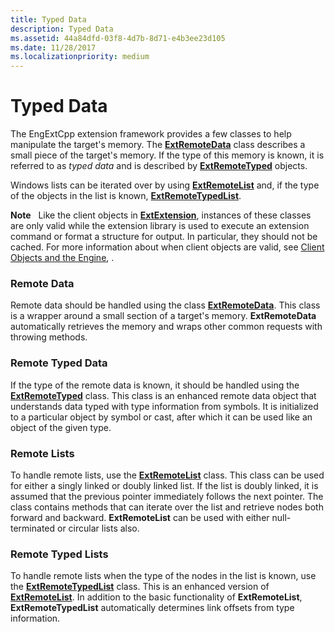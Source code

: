 ```yaml
---
title: Typed Data
description: Typed Data
ms.assetid: 44a84dfd-03f8-4d7b-8d71-e4b3ee23d105
ms.date: 11/28/2017
ms.localizationpriority: medium
---
```


# Typed Data


The EngExtCpp extension framework provides a few classes to help manipulate the target's memory. The [**ExtRemoteData**](https://docs.microsoft.com/windows-hardware/drivers/ddi/engextcpp/nl-engextcpp-extremotedata) class describes a small piece of the target's memory. If the type of this memory is known, it is referred to as *typed data* and is described by [**ExtRemoteTyped**](https://docs.microsoft.com/windows-hardware/drivers/ddi/engextcpp/nl-engextcpp-extremotetyped) objects.

Windows lists can be iterated over by using [**ExtRemoteList**](https://docs.microsoft.com/windows-hardware/drivers/ddi/engextcpp/nl-engextcpp-extremotelist) and, if the type of the objects in the list is known, [**ExtRemoteTypedList**](https://docs.microsoft.com/windows-hardware/drivers/ddi/engextcpp/nl-engextcpp-extremotetypedlist).

**Note**   Like the client objects in [**ExtExtension**](https://msdn.microsoft.com/library/windows/hardware/ff543981), instances of these classes are only valid while the extension library is used to execute an extension command or format a structure for output. In particular, they should not be cached. For more information about when client objects are valid, see [Client Objects and the Engine](client-objects-and-the-engine.md), .

 

### <span id="remote_data"></span><span id="REMOTE_DATA"></span>Remote Data

Remote data should be handled using the class [**ExtRemoteData**](https://docs.microsoft.com/windows-hardware/drivers/ddi/engextcpp/nl-engextcpp-extremotedata). This class is a wrapper around a small section of a target's memory. **ExtRemoteData** automatically retrieves the memory and wraps other common requests with throwing methods.

### <span id="remote_typed_data"></span><span id="REMOTE_TYPED_DATA"></span>Remote Typed Data

If the type of the remote data is known, it should be handled using the [**ExtRemoteTyped**](https://docs.microsoft.com/windows-hardware/drivers/ddi/engextcpp/nl-engextcpp-extremotetyped) class. This class is an enhanced remote data object that understands data typed with type information from symbols. It is initialized to a particular object by symbol or cast, after which it can be used like an object of the given type.

### <span id="remote_lists"></span><span id="REMOTE_LISTS"></span>Remote Lists

To handle remote lists, use the [**ExtRemoteList**](https://docs.microsoft.com/windows-hardware/drivers/ddi/engextcpp/nl-engextcpp-extremotelist) class. This class can be used for either a singly linked or doubly linked list. If the list is doubly linked, it is assumed that the previous pointer immediately follows the next pointer. The class contains methods that can iterate over the list and retrieve nodes both forward and backward. **ExtRemoteList** can be used with either null-terminated or circular lists also.

### <span id="remote_typed_lists"></span><span id="REMOTE_TYPED_LISTS"></span>Remote Typed Lists

To handle remote lists when the type of the nodes in the list is known, use the [**ExtRemoteTypedList**](https://docs.microsoft.com/windows-hardware/drivers/ddi/engextcpp/nl-engextcpp-extremotetypedlist) class. This is an enhanced version of [**ExtRemoteList**](https://docs.microsoft.com/windows-hardware/drivers/ddi/engextcpp/nl-engextcpp-extremotelist). In addition to the basic functionality of **ExtRemoteList**, **ExtRemoteTypedList** automatically determines link offsets from type information.

 

 





